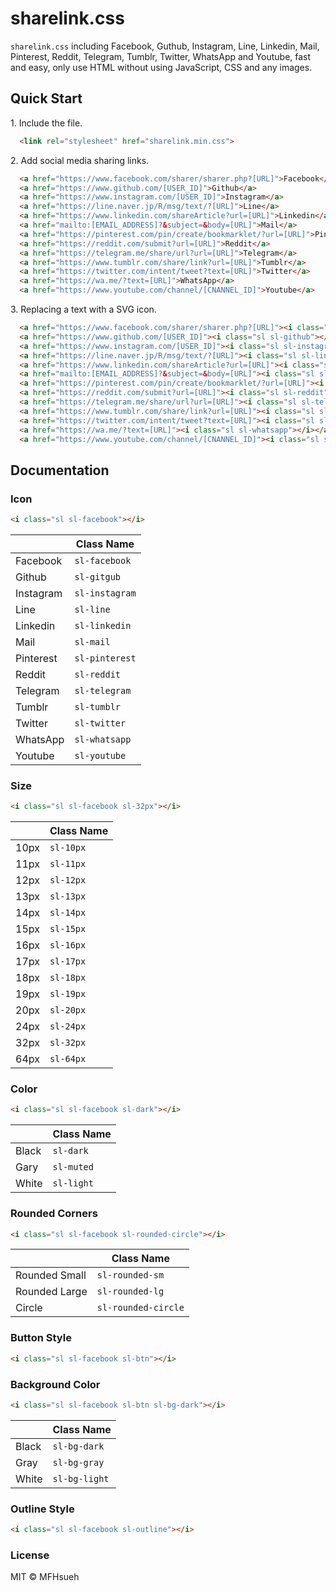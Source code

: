 # sharelink.css

`sharelink.css` including Facebook, Guthub, Instagram, Line, Linkedin, Mail, Pinterest, Reddit, Telegram, Tumblr, Twitter, WhatsApp and Youtube, fast and easy, only use HTML without using JavaScript, CSS and any images.

## Quick Start

1\. Include the file.

```html
  <link rel="stylesheet" href="sharelink.min.css">
```

2\. Add social media sharing links.

```html
  <a href="https://www.facebook.com/sharer/sharer.php?[URL]">Facebook</a>
  <a href="https://www.github.com/[USER_ID]">Github</a>
  <a href="https://www.instagram.com/[USER_ID]">Instagram</a>
  <a href="https://line.naver.jp/R/msg/text/?[URL]">Line</a>
  <a href="https://www.linkedin.com/shareArticle?url=[URL]">Linkedin</a>
  <a href="mailto:[EMAIL_ADDRESS]?&subject=&body=[URL]">Mail</a>
  <a href="https://pinterest.com/pin/create/bookmarklet/?url=[URL]">Pinterest</a>
  <a href="https://reddit.com/submit?url=[URL]">Reddit</a>
  <a href="https://telegram.me/share/url?url=[URL]">Telegram</a>
  <a href="https://www.tumblr.com/share/link?url=[URL]">Tumblr</a>
  <a href="https://twitter.com/intent/tweet?text=[URL]">Twitter</a>
  <a href="https://wa.me/?text=[URL]">WhatsApp</a>
  <a href="https://www.youtube.com/channel/[CNANNEL_ID]">Youtube</a>
```

3\. Replacing a text with a SVG icon.

```html
  <a href="https://www.facebook.com/sharer/sharer.php?[URL]"><i class="sl sl-facebook"></i></a>
  <a href="https://www.github.com/[USER_ID]"><i class="sl sl-github"></i></a>
  <a href="https://www.instagram.com/[USER_ID]"><i class="sl sl-instagram"></i></a>
  <a href="https://line.naver.jp/R/msg/text/?[URL]"><i class="sl sl-line"></i></a>
  <a href="https://www.linkedin.com/shareArticle?url=[URL]"><i class="sl sl-linkedin"></i></a>
  <a href="mailto:[EMAIL_ADDRESS]?&subject=&body=[URL]"><i class="sl sl-mail"></i></a>
  <a href="https://pinterest.com/pin/create/bookmarklet/?url=[URL]"><i class="sl sl-pinterest"></i></a>
  <a href="https://reddit.com/submit?url=[URL]"><i class="sl sl-reddit"></i></a>
  <a href="https://telegram.me/share/url?url=[URL]"><i class="sl sl-telegram"></i></a>
  <a href="https://www.tumblr.com/share/link?url=[URL]"><i class="sl sl-tumblr"></i></a>
  <a href="https://twitter.com/intent/tweet?text=[URL]"><i class="sl sl-twitter"></i></a>
  <a href="https://wa.me/?text=[URL]"><i class="sl sl-whatsapp"></i></a>
  <a href="https://www.youtube.com/channel/[CNANNEL_ID]"><i class="sl sl-youtube"></i></a>
```

## Documentation

### Icon

```html
<i class="sl sl-facebook"></i>
```

|                   | Class Name         |
| ----------------- | ------------------ | 
| Facebook          | `sl-facebook`      |
| Github            | `sl-gitgub`        |
| Instagram         | `sl-instagram`     |
| Line              | `sl-line`          | 
| Linkedin          | `sl-linkedin`      | 
| Mail              | `sl-mail`          | 
| Pinterest         | `sl-pinterest`     | 
| Reddit            | `sl-reddit`        | 
| Telegram          | `sl-telegram`      |
| Tumblr            | `sl-tumblr`        |
| Twitter           | `sl-twitter`       | 
| WhatsApp          | `sl-whatsapp`      | 
| Youtube           | `sl-youtube`       | 

### Size

```html
<i class="sl sl-facebook sl-32px"></i>
```

|                   | Class Name         |
| ----------------- | ------------------ | 
| 10px              | `sl-10px`          |
| 11px              | `sl-11px`          |
| 12px              | `sl-12px`          |
| 13px              | `sl-13px`          |
| 14px              | `sl-14px`          |
| 15px              | `sl-15px`          |
| 16px              | `sl-16px`          |
| 17px              | `sl-17px`          |
| 18px              | `sl-18px`          |
| 19px              | `sl-19px`          |
| 20px              | `sl-20px`          |
| 24px              | `sl-24px`          |
| 32px              | `sl-32px`          |
| 64px              | `sl-64px`          |

### Color

```html
<i class="sl sl-facebook sl-dark"></i>
```

|                   | Class Name         |
| ----------------- | ------------------ | 
| Black             | `sl-dark`          |
| Gary              | `sl-muted`         |
| White             | `sl-light`         |

### Rounded Corners

```html
<i class="sl sl-facebook sl-rounded-circle"></i>
```

|                   | Class Name         |
| ----------------- | ------------------ | 
| Rounded Small     | `sl-rounded-sm`    |
| Rounded Large     | `sl-rounded-lg`    |
| Circle            | `sl-rounded-circle`|

### Button Style

```html
<i class="sl sl-facebook sl-btn"></i>
```

### Background Color

```html
<i class="sl sl-facebook sl-btn sl-bg-dark"></i>
```

|                   | Class Name         |
| ----------------- | ------------------ | 
| Black             | `sl-bg-dark`       |
| Gray              | `sl-bg-gray`       |
| White             | `sl-bg-light`      |

### Outline Style

```html
<i class="sl sl-facebook sl-outline"></i>
```

### License

MIT © MFHsueh